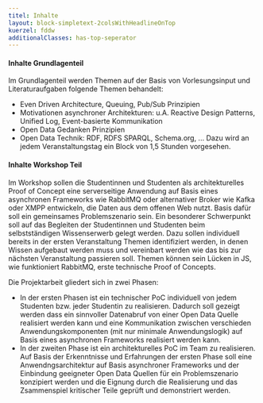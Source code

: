 ```yaml
---
titel: Inhalte 
layout: block-simpletext-2colsWithHeadlineOnTop
kuerzel: fddw
additionalClasses: has-top-seperator
---
```


#### Inhalte Grundlagenteil
Im Grundlagenteil werden Themen auf der Basis von Vorlesungsinput und Literaturaufgaben folgende Themen behandelt:
- Even Driven Architecture, Queuing, Pub/Sub Prinzipien
- Motivationen asynchroner Architekturen: u.A. Reactive Design Patterns, Unified Log, Event-basierte Kommunikation
- Open Data Gedanken Prinzipien
- Open Data Technik: RDF, RDFS SPARQL, Schema.org, ...
Dazu wird an jedem Veranstaltungstag ein Block von 1,5 Stunden vorgesehen.

#### Inhalte Workshop Teil
Im Workshop sollen die Studentinnen und Studenten als architekturelles Proof of Concept eine serverseitige Anwendung auf Basis eines asynchronen Frameworks wie RabbitMQ oder alternativer Broker wie Kafka oder XMPP entwickeln, die Daten aus dem offenen Web nutzt. Basis dafür soll ein gemeinsames Problemszenario sein.
Ein besonderer Schwerpunkt soll auf das Begleiten der Studentinnen und Studenten beim selbstständigen Wissenserwerb gelegt werden. Dazu sollen individuell bereits in der ersten Veranstaltung Themen identifiziert werden, in denen Wissen aufgebaut werden muss und vereinbart werden wie das bis zur nächsten Veranstaltung passieren soll. Themen können sein Lücken in JS, wie funktioniert RabbitMQ, erste technische Proof of Concepts.

Die Projektarbeit gliedert sich in zwei Phasen:
- In der ersten Phasen ist ein technischer PoC individuell von jedem Studenten bzw. jeder Studentin zu realisieren. Dadurch soll gezeigt werden dass ein sinnvoller Datenabruf von einer Open Data Quelle realisiert werden kann und eine Kommunikation zwischen verschieden Anwendungskomponenten (mit nur minimale Anwendungslogik) auf Basis eines asynchronen Frameworks realisiert werden kann.
- In der zweiten Phase ist ein architekturelles PoC im Team zu realisieren. Auf Basis der Erkenntnisse und Erfahrungen der ersten Phase soll eine Anwendngsarchitektur auf Basis asynchroner Frameworks und der Einbindung geeigneter Open Data Quellen für ein Problemszenario konzipiert werden und die Eignung durch die Realisierung und das Zsammenspiel kritischer Teile geprüft und demonstriert werden.
